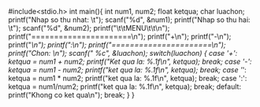 #include<stdio.h>
int main(){
    int num1, num2;
    float ketqua;
    char luachon;
    printf("Nhap so thu nhat: \t");
    scanf("%d", &num1);
    printf("Nhap so thu hai: \t");
    scanf("%d",  &num2);
    printf("\t\tMENU\t\t\n");
    printf("======================\n");
    printf("+\n");
    printf("-\n");
    printf("*\n");
    printf(":\n");
    printf("======================\n");
    printf("Chon: \n");
    scanf(" %c", &luachon);
    switch(luachon) {
        case '+':
            ketqua = num1 + num2;
            printf("Ket qua la: %.1f\n", ketqua);
            break;
        case '-':
            ketqua = num1 - num2;
            printf("ket qua la: %.1f\n", ketqua);
            break;
        case '*':
            ketqua = num1 * num2;
            printf("ket qua la:  %.1f\n", ketqua);
            break;
        case ':':
            ketqua = num1/num2;
            printf("ket qua la:  %.1f\n", ketqua);
            break;
        default:
            printf("Khong  co ket qua\n");
            break;
    }
}
